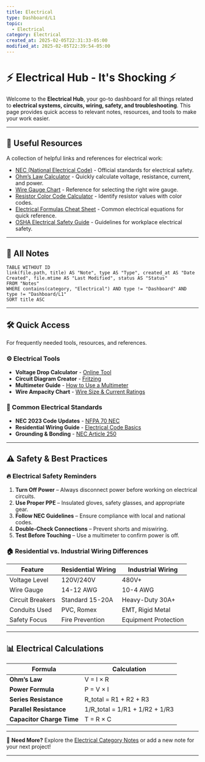 ```yaml
---
title: Electrical
type: Dashboard/L1
topic:
  - Electrical
category: Electrical
created_at: 2025-02-05T22:31:33-05:00
modified_at: 2025-02-05T22:39:54-05:00
---
```


# ⚡ Electrical Hub - It's Shocking ⚡

Welcome to the **Electrical Hub**, your go-to dashboard for all things related to **electrical systems, circuits, wiring, safety, and troubleshooting**. This page provides quick access to relevant notes, resources, and tools to make your work easier.

---

## 🔗 Useful Resources

A collection of helpful links and references for electrical work:

- [NEC (National Electrical Code)](https://www.nfpa.org/NEC) - Official standards for electrical safety.
- [Ohm’s Law Calculator](https://www.rapidtables.com/calc/electric/ohms-law-calculator.html) - Quickly calculate voltage, resistance, current, and power.
- [Wire Gauge Chart](https://www.engineeringtoolbox.com/awg-wire-gauge-d_731.html) - Reference for selecting the right wire gauge.
- [Resistor Color Code Calculator](https://www.digikey.com/en/resources/conversion-calculators/conversion-calculator-resistor-color-code) - Identify resistor values with color codes.
- [Electrical Formulas Cheat Sheet](https://www.electricaltechnology.org/2013/10/basic-electrical-engineering-formulas.html) - Common electrical equations for quick reference.
- [OSHA Electrical Safety Guide](https://www.osha.gov/electrical-safety) - Guidelines for workplace electrical safety.

---

## 📂 All Notes

```dataview  
TABLE WITHOUT ID
link(file.path, title) AS "Note", type AS "Type", created_at AS "Date Created", file.mtime AS "Last Modified", status AS "Status"
FROM "Notes"
WHERE contains(category, "Electrical") AND type != "Dashboard" AND type != "Dashboard/L1"
SORT title ASC
````

---

## 🛠️ Quick Access

For frequently needed tools, resources, and references.

### ⚙️ Electrical Tools

- **Voltage Drop Calculator** - [Online Tool](https://www.calculator.net/voltage-drop-calculator.html)
- **Circuit Diagram Creator** - [Fritzing](https://fritzing.org/)
- **Multimeter Guide** - [How to Use a Multimeter](https://www.fluke.com/en-us/learn/blog/digital-multimeters/how-to-use-a-digital-multimeter)
- **Wire Ampacity Chart** - [Wire Size & Current Ratings](https://www.cerrowire.com/professionals/resources/tables-calculators/ampacity-charts/)

### 📜 Common Electrical Standards

- **NEC 2023 Code Updates** - [NFPA 70 NEC](https://www.nfpa.org/nec)
- **Residential Wiring Guide** - [Electrical Code Basics](https://www.electrical101.com/national-electrical-code.html)
- **Grounding & Bonding** - [NEC Article 250](https://www.ecmweb.com/national-electrical-code/nec-articles/article/21236093/nec-article-250-grounding-and-bonding)

---

## ⚠️ Safety & Best Practices

### 🔥 Electrical Safety Reminders

1. **Turn Off Power** – Always disconnect power before working on electrical circuits.
2. **Use Proper PPE** – Insulated gloves, safety glasses, and appropriate gear.
3. **Follow NEC Guidelines** – Ensure compliance with local and national codes.
4. **Double-Check Connections** – Prevent shorts and miswiring.
5. **Test Before Touching** – Use a multimeter to confirm power is off.

### 🏠 Residential vs. Industrial Wiring Differences

|Feature|Residential Wiring|Industrial Wiring|
|---|---|---|
|Voltage Level|120V/240V|480V+|
|Wire Gauge|14-12 AWG|10-4 AWG|
|Circuit Breakers|Standard 15-20A|Heavy-Duty 30A+|
|Conduits Used|PVC, Romex|EMT, Rigid Metal|
|Safety Focus|Fire Prevention|Equipment Protection|

---

## 📊 Electrical Calculations

|Formula|Calculation|
|---|---|
|**Ohm’s Law**|V = I × R|
|**Power Formula**|P = V × I|
|**Series Resistance**|R_total = R1 + R2 + R3|
|**Parallel Resistance**|1/R_total = 1/R1 + 1/R2 + 1/R3|
|**Capacitor Charge Time**|T = R × C|

---

🚀 **Need More?** Explore the [Electrical Category Notes](obsidian://search?query=category%3AElectrical) or add a new note for your next project!

---
